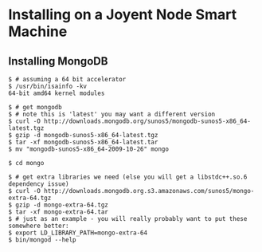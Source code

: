 # Installing on a Joyent Node Smart Machine


## Installing MongoDB

    $ # assuming a 64 bit accelerator
    $ /usr/bin/isainfo -kv
    64-bit amd64 kernel modules

    $ # get mongodb
    $ # note this is 'latest' you may want a different version
    $ curl -O http://downloads.mongodb.org/sunos5/mongodb-sunos5-x86_64-latest.tgz
    $ gzip -d mongodb-sunos5-x86_64-latest.tgz
    $ tar -xf mongodb-sunos5-x86_64-latest.tar
    $ mv "mongodb-sunos5-x86_64-2009-10-26" mongo

    $ cd mongo

    $ # get extra libraries we need (else you will get a libstdc++.so.6 dependency issue)
    $ curl -O http://downloads.mongodb.org.s3.amazonaws.com/sunos5/mongo-extra-64.tgz
    $ gzip -d mongo-extra-64.tgz
    $ tar -xf mongo-extra-64.tar
    $ # just as an example - you will really probably want to put these somewhere better:
    $ export LD_LIBRARY_PATH=mongo-extra-64
    $ bin/mongod --help